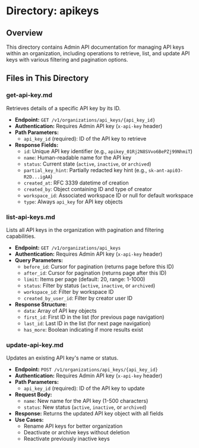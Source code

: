 # Directory: apikeys

## Overview
This directory contains Admin API documentation for managing API keys within an organization, including operations to retrieve, list, and update API keys with various filtering and pagination options.

## Files in This Directory

### **get-api-key.md**
Retrieves details of a specific API key by its ID.

- **Endpoint:** `GET /v1/organizations/api_keys/{api_key_id}`
- **Authentication:** Requires Admin API key (`x-api-key` header)
- **Path Parameters:**
  - `api_key_id` (required): ID of the API key to retrieve
- **Response Fields:**
  - `id`: Unique API key identifier (e.g., `apikey_01Rj2N8SVvo6BePZj99NhmiT`)
  - `name`: Human-readable name for the API key
  - `status`: Current state (`active`, `inactive`, or `archived`)
  - `partial_key_hint`: Partially redacted key hint (e.g., `sk-ant-api03-R2D...igAA`)
  - `created_at`: RFC 3339 datetime of creation
  - `created_by`: Object containing ID and type of creator
  - `workspace_id`: Associated workspace ID or null for default workspace
  - `type`: Always `api_key` for API key objects

### **list-api-keys.md**
Lists all API keys in the organization with pagination and filtering capabilities.

- **Endpoint:** `GET /v1/organizations/api_keys`
- **Authentication:** Requires Admin API key (`x-api-key` header)
- **Query Parameters:**
  - `before_id`: Cursor for pagination (returns page before this ID)
  - `after_id`: Cursor for pagination (returns page after this ID)
  - `limit`: Items per page (default: 20, range: 1-1000)
  - `status`: Filter by status (`active`, `inactive`, or `archived`)
  - `workspace_id`: Filter by workspace ID
  - `created_by_user_id`: Filter by creator user ID
- **Response Structure:**
  - `data`: Array of API key objects
  - `first_id`: First ID in the list (for previous page navigation)
  - `last_id`: Last ID in the list (for next page navigation)
  - `has_more`: Boolean indicating if more results exist

### **update-api-key.md**
Updates an existing API key's name or status.

- **Endpoint:** `POST /v1/organizations/api_keys/{api_key_id}`
- **Authentication:** Requires Admin API key (`x-api-key` header)
- **Path Parameters:**
  - `api_key_id` (required): ID of the API key to update
- **Request Body:**
  - `name`: New name for the API key (1-500 characters)
  - `status`: New status (`active`, `inactive`, or `archived`)
- **Response:** Returns the updated API key object with all fields
- **Use Cases:**
  - Rename API keys for better organization
  - Deactivate or archive keys without deletion
  - Reactivate previously inactive keys
